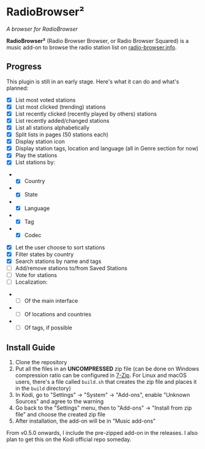 # RadioBrowser²
*A browser for RadioBrowser*

**RadioBrowser²** (Radio Browser Browser, or Radio Browser Squared) is a music add-on to browse the radio station list on [radio-browser.info](https://www.radio-browser.info/).

## Progress
This plugin is still in an early stage. Here's what it can do and what's planned:
- [x] List most voted stations
- [x] List most clicked (trending) stations
- [x] List recently clicked (recently played by others) stations
- [x] List recently added/changed stations
- [x] List all stations alphabetically
- [x] Split lists in pages (50 stations each)
- [x] Display station icon
- [x] Display station tags, location and language (all in Genre section for now)
- [x] Play the stations
- [x] List stations by:
- - [x] Country
- - [x] State
- - [x] Language
- - [x] Tag
- - [x] Codec
- [x] Let the user choose to sort stations
- [x] Filter states by country
- [x] Search stations by name and tags
- [ ] Add/remove stations to/from Saved Stations
- [ ] Vote for stations
- [ ] Localization:
- - [ ] Of the main interface
- - [ ] Of locations and countries
- - [ ] Of tags, if possible

## Install Guide
1. Clone the repository
2. Put all the files in an **UNCOMPRESSED** zip file (can be done on Windows compression ratio can be configured in [7-Zip](https://www.7-zip.org/). For Linux and macOS users, there's a file called `build.sh` that creates the zip file and places it in the `build` directory)
3. In Kodi, go to "Settings" -> "System" -> "Add-ons", enable "Unknown Sources" and agree to the warning
4. Go back to the "Settings" menu, then to "Add-ons" -> "Install from zip file" and choose the created zip file
5. After installation, the add-on will be in "Music add-ons"

From v0.5.0 onwards, I include the pre-zipped add-on in the releases. I also plan to get this on the Kodi official repo someday.

